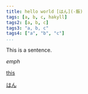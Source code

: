 ```yaml
---
title: hello world [はん](-飯)
tags: [a, b, c, hakyll]
tags2: [a, b, c]
tags3: "a, b, c"
tags4: ["a", "b", "c"]
...
```


This is a sentence.

*emph*

[this](http://google.com)

[はん](-飯)

